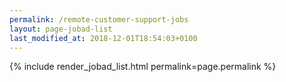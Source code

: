 ```yaml
---
permalink: /remote-customer-support-jobs
layout: page-jobad-list
last_modified_at: 2018-12-01T18:54:03+0100
---
```

{% include render_jobad_list.html permalink=page.permalink %}
